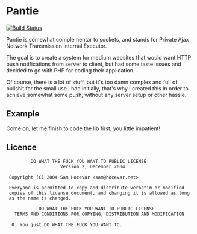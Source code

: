 Pantie
======

[![Build Status](https://travis-ci.org/Xowap/Pantie.png)](https://travis-ci.org/Xowap/Pantie)

Pantie is somewhat complementar to sockets, and stands for Private Ajax Network Transmission Internal Executor.

The goal is to create a system for medium websites that would want HTTP push notifications from server to client,
but had some taste issues and decided to go with PHP for coding their application.

Of course, there is a lot of stuff, but it's too damn complex and full of bullshit for the small use I had initially,
that's why I created this in order to achieve somewhat some push, without any server setup or other hassle.

Example
-------

Come on, let me finish to code the lib first, you little impatient!

Licence
-------

```
         DO WHAT THE FUCK YOU WANT TO PUBLIC LICENSE 
                    Version 2, December 2004 

 Copyright (C) 2004 Sam Hocevar <sam@hocevar.net> 

 Everyone is permitted to copy and distribute verbatim or modified 
 copies of this license document, and changing it is allowed as long 
 as the name is changed. 

            DO WHAT THE FUCK YOU WANT TO PUBLIC LICENSE 
   TERMS AND CONDITIONS FOR COPYING, DISTRIBUTION AND MODIFICATION 

  0. You just DO WHAT THE FUCK YOU WANT TO.
```
